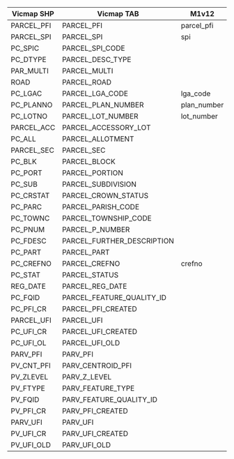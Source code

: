 Vicmap SHP|Vicmap TAB|M1v12
----------|----------|----------
PARCEL_PFI|PARCEL_PFI|parcel_pfi
PARCEL_SPI|PARCEL_SPI|spi
PC_SPIC|PARCEL_SPI_CODE|
PC_DTYPE|PARCEL_DESC_TYPE|
PAR_MULTI|PARCEL_MULTI|
ROAD|PARCEL_ROAD|
PC_LGAC|PARCEL_LGA_CODE|lga_code
PC_PLANNO|PARCEL_PLAN_NUMBER|plan_number
PC_LOTNO|PARCEL_LOT_NUMBER|lot_number
PARCEL_ACC|PARCEL_ACCESSORY_LOT|
PC_ALL|PARCEL_ALLOTMENT|
PARCEL_SEC|PARCEL_SEC|
PC_BLK|PARCEL_BLOCK|
PC_PORT|PARCEL_PORTION|
PC_SUB|PARCEL_SUBDIVISION|
PC_CRSTAT|PARCEL_CROWN_STATUS|
PC_PARC|PARCEL_PARISH_CODE|
PC_TOWNC|PARCEL_TOWNSHIP_CODE|
PC_PNUM|PARCEL_P_NUMBER|
PC_FDESC|PARCEL_FURTHER_DESCRIPTION|
PC_PART|PARCEL_PART |
PC_CREFNO|PARCEL_CREFNO|crefno
PC_STAT|PARCEL_STATUS|
REG_DATE|PARCEL_REG_DATE|
PC_FQID|PARCEL_FEATURE_QUALITY_ID|
PC_PFI_CR|PARCEL_PFI_CREATED|
PARCEL_UFI|PARCEL_UFI|
PC_UFI_CR|PARCEL_UFI_CREATED|
PC_UFI_OL|PARCEL_UFI_OLD|
PARV_PFI|PARV_PFI|
PV_CNT_PFI|PARV_CENTROID_PFI|
PV_ZLEVEL|PARV_Z_LEVEL|
PV_FTYPE|PARV_FEATURE_TYPE|
PV_FQID|PARV_FEATURE_QUALITY_ID|
PV_PFI_CR|PARV_PFI_CREATED|
PARV_UFI|PARV_UFI|
PV_UFI_CR|PARV_UFI_CREATED|
PV_UFI_OLD|PARV_UFI_OLD|
